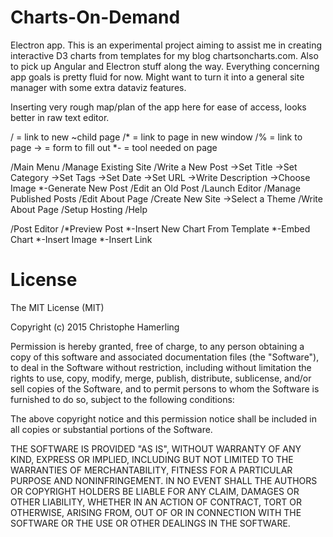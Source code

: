 Charts-On-Demand
============================

Electron app. This is an experimental project aiming to assist me in creating interactive D3 charts from templates for my blog chartsoncharts.com. Also to pick up Angular and Electron stuff along the way. Everything concerning app goals is pretty fluid for now. Might want to turn it into a general site manager with some extra dataviz features.

Inserting very rough map/plan of the app here for ease of access, looks better in raw text editor.

/ = link to new ~child page
/* = link to page in new window
/% = link to page
-> = form to fill out
*- = tool needed on page

/Main Menu
	/Manage Existing Site
		/Write a New Post
			->Set Title
			->Set Category
			->Set Tags
			->Set Date
			->Set URL
			->Write Description
			->Choose Image
			*-Generate New Post
		/Edit an Old Post
			/Launch Editor
		/Manage Published Posts
		/Edit About Page
	/Create New Site
		->Select a Theme
		/Write About Page
		/Setup Hosting
	/Help

/Post Editor
	/*Preview Post
	*-Insert New Chart From Template
	*-Embed Chart
	*-Insert Image
	*-Insert Link
# License

The MIT License (MIT)

Copyright (c) 2015 Christophe Hamerling

Permission is hereby granted, free of charge, to any person obtaining a copy
of this software and associated documentation files (the "Software"), to deal
in the Software without restriction, including without limitation the rights
to use, copy, modify, merge, publish, distribute, sublicense, and/or sell
copies of the Software, and to permit persons to whom the Software is
furnished to do so, subject to the following conditions:

The above copyright notice and this permission notice shall be included in all
copies or substantial portions of the Software.

THE SOFTWARE IS PROVIDED "AS IS", WITHOUT WARRANTY OF ANY KIND, EXPRESS OR
IMPLIED, INCLUDING BUT NOT LIMITED TO THE WARRANTIES OF MERCHANTABILITY,
FITNESS FOR A PARTICULAR PURPOSE AND NONINFRINGEMENT. IN NO EVENT SHALL THE
AUTHORS OR COPYRIGHT HOLDERS BE LIABLE FOR ANY CLAIM, DAMAGES OR OTHER
LIABILITY, WHETHER IN AN ACTION OF CONTRACT, TORT OR OTHERWISE, ARISING FROM,
OUT OF OR IN CONNECTION WITH THE SOFTWARE OR THE USE OR OTHER DEALINGS IN THE
SOFTWARE.
